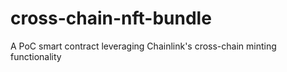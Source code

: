 # cross-chain-nft-bundle
A PoC smart contract leveraging Chainlink's cross-chain minting functionality
